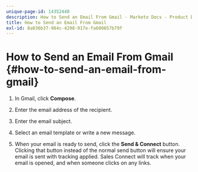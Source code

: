 ```yaml
---
unique-page-id: 14352440
description: How to Send an Email From Gmail - Marketo Docs - Product Documentation
title: How to Send an Email From Gmail
exl-id: 8a036b37-984c-4298-917e-fa680657b79f
---
```

# How to Send an Email From Gmail {#how-to-send-an-email-from-gmail}

1. In Gmail, click **Compose**.

1. Enter the email address of the recipient.

1. Enter the email subject.

1. Select an email template or write a new message.

1. When your email is ready to send, click the **Send & Connect** button. Clicking that button instead of the normal send button will ensure your email is sent with tracking applied. Sales Connect will track when your email is opened, and when someone clicks on any links.
